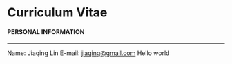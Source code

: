 # Curriculum Vitae

#### PERSONAL INFORMATION

* * *

Name: Jiaqing Lin
E-mail: jiaqing@gmail.com
Hello world